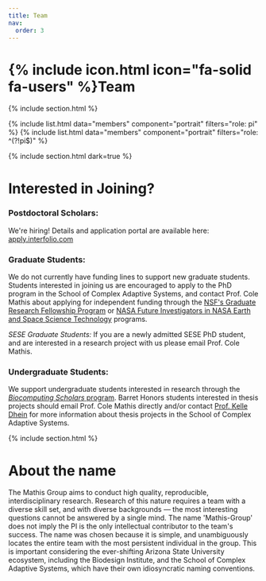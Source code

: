 ```yaml
---
title: Team
nav:
  order: 3
---
```


# {% include icon.html icon="fa-solid fa-users" %}Team


{% include section.html %}

{% include list.html data="members" component="portrait" filters="role: pi" %}
{% include list.html data="members" component="portrait" filters="role: ^(?!pi$)" %}

{% include section.html dark=true %}

# Interested in Joining?

### Postdoctoral Scholars:
We're hiring! Details and application portal are available here: [apply.interfolio.com](https://apply.interfolio.com/175255) 

### Graduate Students:
We do not currently have funding lines to support new graduate students. Students interested in joining us are encouraged to apply to the PhD program in the School of Complex Adaptive Systems, and contact Prof. Cole Mathis about applying for independent funding through the [NSF's Graduate Research Fellowship Program](https://www.nsf.gov/funding/opportunities/grfp-nsf-graduate-research-fellowship-program) or [NASA Future Investigators in NASA Earth and Space Science Technology](https://science.nasa.gov/earth-science/early-career-opportunities/) programs. 

*SESE Graduate Students:*  If you are a newly admitted SESE PhD student, and are interested in a research project with us please email Prof. Cole Mathis. 

### Undergraduate Students:
We support undergraduate students interested in research through the [_Biocomputing Scholars_ program](https://asu-bd-bss.github.io). Barret Honors students interested in thesis projects should email Prof. Cole Mathis directly and/or contact [Prof. Kelle Dhein](https://www.kelledhein.com) for more information about thesis projects in the School of Complex Adaptive Systems. 

{% include section.html %}

# About the name

The Mathis Group aims to conduct high quality, reproducible, interdisciplinary research. Research of this nature requires a team with a diverse skill set, and with diverse backgrounds — the most interesting questions cannot be answered by a single mind. The name 'Mathis-Group' does not imply the PI is the only intellectual contributor to the team's success. The name was chosen because it is simple, and unambiguously locates the entire team with the most persistent individual in the group. This is important considering the ever-shifting Arizona State University ecosystem, including the Biodesign Institute, and the School of Complex Adaptive Systems, which have their own idiosyncratic naming conventions.

